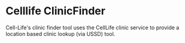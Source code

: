 # Celllife ClinicFinder

Cell-Life's clinic finder tool uses the CellLife clinic service to provide a location based clinic lookup (via USSD) tool.
